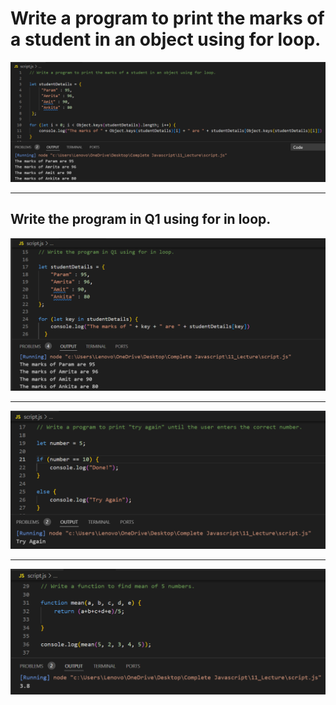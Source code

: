 # Write a program to print the marks of a student in an object using for loop.

![Screenshot](i1.png)

---

##  Write the program in Q1 using for in loop.

![Screenshot](i2.png)

---

![Screenshot](i3.png)

---

![Screenshot](i4.png)
